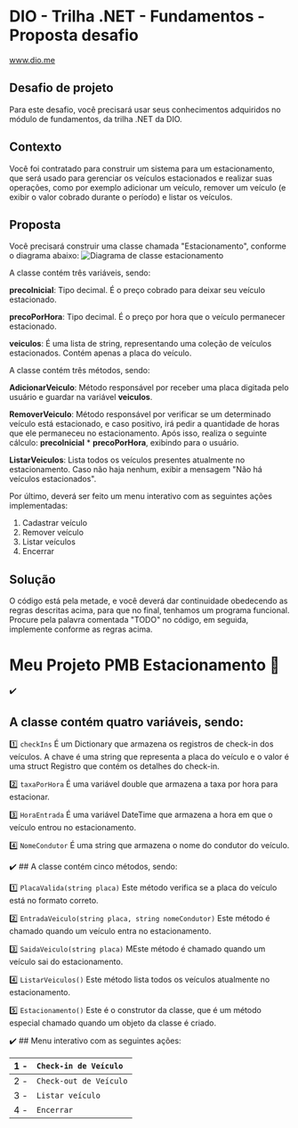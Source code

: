 # DIO - Trilha .NET - Fundamentos - Proposta desafio
www.dio.me

## Desafio de projeto
Para este desafio, você precisará usar seus conhecimentos adquiridos no módulo de fundamentos, da trilha .NET da DIO.

## Contexto
Você foi contratado para construir um sistema para um estacionamento, que será usado para gerenciar os veículos estacionados e realizar suas operações, como por exemplo adicionar um veículo, remover um veículo (e exibir o valor cobrado durante o período) e listar os veículos.

## Proposta
Você precisará construir uma classe chamada "Estacionamento", conforme o diagrama abaixo:
![Diagrama de classe estacionamento](diagrama_classe_estacionamento.png)

A classe contém três variáveis, sendo:

**precoInicial**: Tipo decimal. É o preço cobrado para deixar seu veículo estacionado.

**precoPorHora**: Tipo decimal. É o preço por hora que o veículo permanecer estacionado.

**veiculos**: É uma lista de string, representando uma coleção de veículos estacionados. Contém apenas a placa do veículo.

A classe contém três métodos, sendo:

**AdicionarVeiculo**: Método responsável por receber uma placa digitada pelo usuário e guardar na variável **veiculos**.

**RemoverVeiculo**: Método responsável por verificar se um determinado veículo está estacionado, e caso positivo, irá pedir a quantidade de horas que ele permaneceu no estacionamento. Após isso, realiza o seguinte cálculo: **precoInicial** * **precoPorHora**, exibindo para o usuário.

**ListarVeiculos**: Lista todos os veículos presentes atualmente no estacionamento. Caso não haja nenhum, exibir a mensagem "Não há veículos estacionados".

Por último, deverá ser feito um menu interativo com as seguintes ações implementadas:
1. Cadastrar veículo
2. Remover veículo
3. Listar veículos
4. Encerrar


##  Solução 
O código está pela metade, e você deverá dar continuidade obedecendo as regras descritas acima, para que no final, tenhamos um programa funcional. Procure pela palavra comentada "TODO" no código, em seguida, implemente conforme as regras acima.

# Meu Projeto PMB Estacionamento :blue_car:


:heavy_check_mark: 
## A classe contém quatro variáveis, sendo:

:one:
`checkIns` É um Dictionary que armazena os registros de check-in dos veículos. A chave é uma string que representa a placa do veículo e o valor é uma struct Registro que contém os detalhes do check-in.

:two:
`taxaPorHora` É uma variável double que armazena a taxa por hora para estacionar.

:three:
`HoraEntrada` É uma variável DateTime que armazena a hora em que o veículo entrou no estacionamento.

:four:
`NomeCondutor` É uma string que armazena o nome do condutor do veículo.


:heavy_check_mark: ## A classe contém cinco métodos, sendo:

:one:
`PlacaValida(string placa)`  Este método verifica se a placa do veículo está no formato correto.

:two:
`EntradaVeiculo(string placa, string nomeCondutor)` Este método é chamado quando um veículo entra no estacionamento.

:three:
`SaidaVeiculo(string placa)` MEste método é chamado quando um veículo sai do estacionamento.

:four:
`ListarVeiculos()`  Este método lista todos os veículos atualmente no estacionamento.

:five:
`Estacionamento()`  Este é o construtor da classe, que é um método especial chamado quando um objeto da classe é criado.

:heavy_check_mark: ## Menu interativo com as seguintes ações:

| 1 -   | `Check-in de Veículo` |
| :--- | :---                 |
| 2 -   | `Check-out de Veículo`|
| 3 -   | `Listar veículo`      |
| 4 -   | `Encerrar`            |